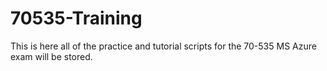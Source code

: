# 70535-Training
This is here all of the practice and tutorial scripts for the 70-535 MS Azure exam will be stored.
